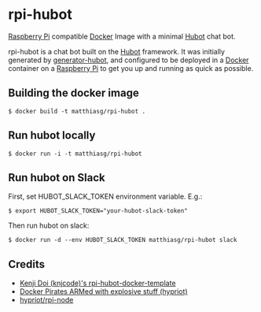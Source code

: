 # rpi-hubot

[Raspberry Pi][raspberrypi] compatible [Docker][Docker] Image with a minimal [Hubot][hubot] chat bot. 

rpi-hubot is a chat bot built on the [Hubot][hubot] framework. It was initially generated by [generator-hubot][generator-hubot], and configured to be deployed in a [Docker][docker] container on a [Raspberry Pi][raspberrypi] to get you up and running as quick as possible.

## Building the docker image

    $ docker build -t matthiasg/rpi-hubot .

## Run hubot locally

    $ docker run -i -t matthiasg/rpi-hubot

## Run hubot on Slack

First, set HUBOT_SLACK_TOKEN environment variable. E.g.:

    $ export HUBOT_SLACK_TOKEN="your-hubot-slack-token"

Then run hubot on slack:

    $ docker run -d --env HUBOT_SLACK_TOKEN matthiasg/rpi-hubot slack

## Credits

- [Kenji Doi (knjcode)'s rpi-hubot-docker-template](https://github.com/knjcode/rpi-hubot-docker-template)
- [Docker Pirates ARMed with explosive stuff (hypriot)](http://blog.hypriot.com/)
- [hypriot/rpi-node](https://hub.docker.com/r/hypriot/rpi-node/)

[hubot]: http://hubot.github.com
[generator-hubot]: https://github.com/github/generator-hubot
[docker]: https://www.docker.com/
[raspberrypi]: https://www.raspberrypi.org/